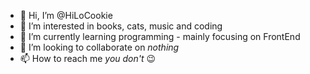 - 👋 Hi, I’m @HiLoCookie
- 👀 I’m interested in books, cats, music and coding
- 🌱 I’m currently learning programming - mainly focusing on FrontEnd
- 💞️ I’m looking to collaborate on *nothing*
- 📫 How to reach me *you don't* 😉

<!---
HiLoCookie/HiLoCookie is a ✨ special ✨ repository because its `README.md` (this file) appears on your GitHub profile.
You can click the Preview link to take a look at your changes.
--->
